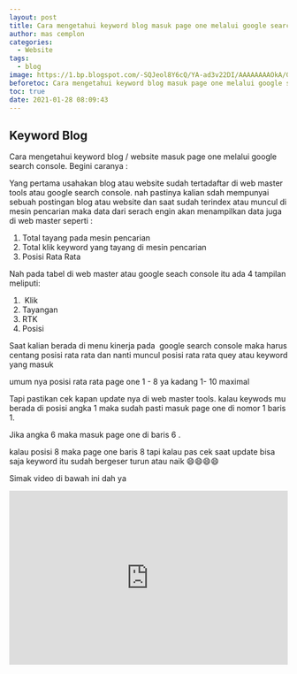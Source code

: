 ```yaml
---
layout: post
title: Cara mengetahui keyword blog masuk page one melalui google search console
author: mas cemplon
categories:
  - Website
tags:
  - blog
image: https://1.bp.blogspot.com/-SQJeol8Y6cQ/YA-ad3v22DI/AAAAAAAAOkA/GdCqbcgiLJwQUHPjmg0AJeswaC0igcBKQCLcBGAsYHQ/gsc.webp
beforetoc: Cara mengetahui keyword blog masuk page one melalui google search console
toc: true
date: 2021-01-28 08:09:43
---
```

## Keyword Blog


Cara mengetahui keyword blog / website masuk page one melalui google search console. Begini caranya :

Yang pertama usahakan blog atau website sudah tertadaftar di web master tools atau google search console. nah pastinya kalian sdah mempunyai sebuah postingan blog atau website dan saat sudah terindex atau muncul di mesin pencarian maka data dari serach engin akan menampilkan data juga di web master seperti :

1. Total tayang pada mesin pencarian
2. Total klik keyword yang tayang di mesin pencarian
3. Posisi Rata Rata

Nah pada tabel di web master atau google seach console itu ada 4 tampilan meliputi:

1.  Klik
2. Tayangan
3. RTK
4. Posisi

Saat kalian berada di menu kinerja pada  google search console maka harus centang posisi rata rata dan nanti muncul posisi rata rata quey atau keyword yang masuk 

umum nya posisi rata rata page one 1 - 8 ya kadang 1- 10 maximal

Tapi pastikan cek kapan update nya di web master tools. kalau keywods mu berada di posisi angka 1 maka sudah pasti masuk page one di nomor 1 baris 1. 

Jika angka 6 maka masuk page one di baris 6 . 

kalau posisi 8 maka page one baris 8 tapi kalau pas cek saat update bisa saja keyword itu sudah bergeser turun atau naik 😄😄😄😄

Simak video di bawah ini dah ya

<iframe width="100%" height="315" src="https://www.youtube.com/embed/5Fhe4pAnXCM" frameborder="0" allow="accelerometer; autoplay; clipboard-write; encrypted-media; gyroscope; picture-in-picture" allowfullscreen></iframe>